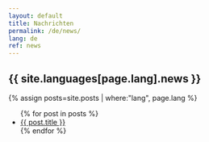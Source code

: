 ```yaml
---
layout: default
title: Nachrichten
permalink: /de/news/
lang: de
ref: news
---
```


<h2>{{ site.languages[page.lang].news }}</h2>

{% assign posts=site.posts | where:"lang", page.lang %}
<ul>
{% for post in posts %}
    <li>
        <a href="{{ post.url | absolute_url }}">{{ post.title }}</a>
    </li>
{% endfor %}
</ul>

